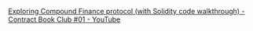 
[Exploring Compound Finance protocol (with Solidity code walkthrough) - Contract Book Club #01 - YouTube](https://www.youtube.com/watch?v=kpSagGtxhuM)

